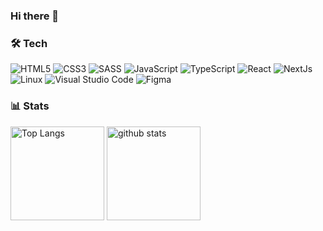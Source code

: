 ### Hi there 👋

### 🛠 Tech
![HTML5](https://img.shields.io/badge/-HTML5-333.svg?logo=html5&style=flat")
![CSS3](https://img.shields.io/badge/-CSS3-1572B6.svg?logo=css3&style=flat")
![SASS](https://img.shields.io/badge/SASS-hotpink.svg?logo=SASS&logoColor=white)
![JavaScript](https://img.shields.io/badge/-JavaScript-yellow?style=flat-square&logo=javascript&logoColor=white)
![TypeScript](https://img.shields.io/badge/-TypeScript-007ACC?style=flat-square&logo=typescript&logoColor=white)
<img alt="React" src="https://img.shields.io/badge/-React-45b8d8?style=flat-square&logo=react&logoColor=white" />
<img alt="NextJs" src="https://img.shields.io/badge/next.js-000000?style=for-the-badge&logo=nextdotjs&logoColor=white" />
![Linux](https://img.shields.io/badge/-Linux-6C6694.svg?logo=linux&style=flat")
![Visual Studio Code](https://img.shields.io/badge/-Visual%20Studio%20Code-007ACC.svg?logo=visual-studio-code&style=flat")
![Figma](https://img.shields.io/badge/figma-%23F24E1E.svg?logo=figma&logoColor=white)

### 📊 Stats
<p align="left"> 
  <img alt="Top Langs" height="150px" src="https://github-readme-stats.vercel.app/api/top-langs/?username=Ysk-b&layout=compact&show_icons=true&theme=onedark" />
  <img alt="github stats" height="150px" src="https://github-readme-stats.vercel.app/api?username=Ysk-b&theme=onedark&show_icons=ture" />
</p>
